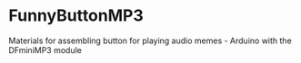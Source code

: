 # FunnyButtonMP3
Materials for assembling button for playing audio memes - Arduino with the DFminiMP3 module
